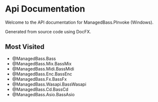 # Api Documentation
Welcome to the API documentation for ManagedBass.PInvoke (Windows).

Generated from source code using DocFX.

## Most Visited
- @ManagedBass.Bass
- @ManagedBass.Mix.BassMix
- @ManagedBass.Midi.BassMidi
- @ManagedBass.Enc.BassEnc
- @ManagedBass.Fx.BassFx
- @ManagedBass.Wasapi.BassWasapi
- @ManagedBass.Cd.BassCd
- @ManagedBass.Asio.BassAsio